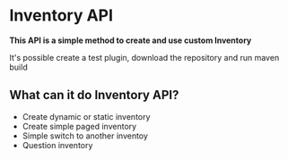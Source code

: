 # Inventory API

**This API is a simple method to create and use custom Inventory**

It's possible create a test plugin, download the repository and run maven build

What can it do Inventory API?
-

- Create dynamic or static inventory
- Create simple paged inventory
- Simple switch to another inventoy 
- Question inventory
